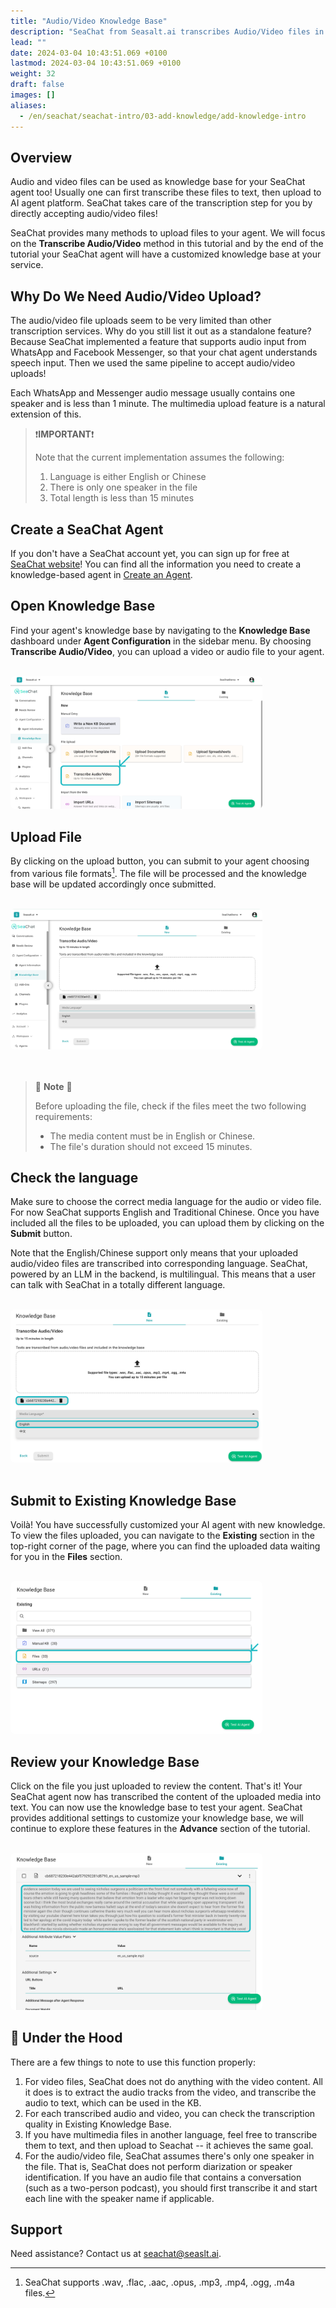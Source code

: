 ```yaml
---
title: "Audio/Video Knowledge Base"
description: "SeaChat from Seasalt.ai transcribes Audio/Video files in knowledge base"
lead: ""
date: 2024-03-04 10:43:51.069 +0100
lastmod: 2024-03-04 10:43:51.069 +0100
weight: 32
draft: false
images: []
aliases:
  - /en/seachat/seachat-intro/03-add-knowledge/add-knowledge-intro
---
```


## Overview
Audio and video files can be used as knowledge base for your SeaChat agent too! Usually one can first transcribe these files to text, then upload to AI agent platform. SeaChat takes care of the transcription step for you by directly accepting audio/video files!

SeaChat provides many methods to upload files to your agent. We will focus on the **Transcribe Audio/Video** method in this tutorial and by the end of the tutorial your SeaChat agent will have a customized knowledge base at your service.

## Why Do We Need Audio/Video Upload?
 The audio/video file uploads seem to be very limited than other transcription services. Why do you still list it out as a standalone feature? Because SeaChat implemented a feature that supports audio input from WhatsApp and Facebook Messenger, so that your chat agent understands speech input. Then we used the same pipeline to accept audio/video uploads!

 Each WhatsApp and Messenger audio message usually contains one speaker and is less than 1 minute. The multimedia upload feature is a natural extension of this.

> :exclamation:**IMPORTANT**:exclamation:
>
> Note that the current implementation assumes the following:
> 1. Language is either English or Chinese
> 2. There is only one speaker in the file
> 3. Total length is less than 15 minutes



## Create a SeaChat Agent
If you don't have a SeaChat account yet, you can sign up for free at [SeaChat website](https://chat.seasalt.ai/)! You can find all the information you need to create a knowledge-based agent in [Create an Agent](/en/seachat/seachat-intro/02-how-to-create/).


## Open Knowledge Base
Find your agent's knowledge base by navigating to the **Knowledge Base** dashboard under **Agent Configuration** in the sidebar menu. By choosing **Transcribe Audio/Video**, you can upload a video or audio file to your agent.

<br/>
<img width="80%" style="border-radius: 0.4rem" src="/images/product-updates/seachat/en/tutorial-add-knowledge/multimedia/20240319-multimedia-tutorial-step2.png" alt="Image of the Knowledge Base dashboard through the Agent Configuration in the sidebar menu to show how to upload a CSV or JSON file to an agent by selecting Upload from Template File.">

## Upload File
By clicking on the upload button, you can submit to your agent choosing from various file formats[^1]. The file will be processed and the knowledge base will be updated accordingly once submitted.
[^1]: SeaChat supports .wav, .flac, .aac, .opus, .mp3, .mp4, .ogg, .m4a files.

<br/>
<img width="80%" style="border-radius: 0.4rem" src="/images/product-updates/seachat/en/tutorial-add-knowledge/multimedia/20240319-multimedia-tutorial-step3.png" alt="Screenshot illustrating the navigation through the dashboard of knowledge base for SeaChat's AI agents. It illustrates the user interface">
<br/>
<br/>
<br/>

> :rotating_light: **Note** :rotating_light:
>
> Before uploading the file, check if the files meet the two following requirements:
> - The media content must be in English or Chinese.
> - The file's duration should not exceed 15 minutes.

## Check the language
Make sure to choose the correct media language for the audio or video file. For now SeaChat supports English and Traditional Chinese. Once you have included all the files to be uploaded, you can upload them by clicking on the **Submit** button.

Note that the English/Chinese support only means that your uploaded audio/video files are transcribed into
corresponding language. SeaChat, powered by an LLM in the backend, is multilingual. This means that a user
can talk with SeaChat in a totally different language. 

<br/>
<img width="80%" style="border-radius: 0.4rem" src="/images/product-updates/seachat/en/tutorial-add-knowledge/multimedia/20240319-multimedia-tutorial-step4.png" alt="Interface of SeaChat showing the bulk upload feature with a drag and drop zone and a section below for monitoring the status of each file being uploaded and a preview section for the spreadsheet data, reminding users to verify file format and content before submission.">
<br/>
<br/>


## Submit to Existing Knowledge Base
Voilà! You have successfully customized your AI agent with new knowledge. To view the files uploaded, you can navigate to the **Existing** section in the top-right corner of the page, where you can find the uploaded data waiting for you in the **Files** section.

<br/>
<img width="80%" style="border-radius: 0.4rem" src="/images/product-updates/seachat/en/tutorial-add-knowledge/multimedia/20240319-multimedia-tutorial-step5.png" alt="Visual guide highlighting the process to finalize file uploads for agent customization by clicking the 'Submit' button, with a follow-up view of the 'Existing' section in the screen top-right showcasing the uploaded files in the 'Files' section.">


## Review your Knowledge Base
Click on the file you just uploaded to review the content. That's it! Your SeaChat agent now has transcribed the content of the uploaded media into text. You can now use the knowledge base to test your agent. SeaChat provides additional settings to customize your knowledge base, we will continue to explore these features in the **Advance** section of the tutorial.

<br/>
<img width="80%" style="border-radius: 0.4rem" src="/images/product-updates/seachat/en/tutorial-add-knowledge/multimedia/20240319-multimedia-tutorial-step6.png" alt="Visual guide highlighting the process to finalize file uploads for agent customization by clicking the 'Next' button, with a follow-up view of the 'Existing' section in the screen top-right showcasing the uploaded files in the 'Files' section.">


## :brain: Under the Hood

There are a few things to note to use this function properly:

1. For video files, SeaChat does not do anything with the video content. All it does is to extract the audio tracks from the video, and transcribe the audio to text, which can be used in the KB.
2. For each transcribed audio and video, you can check the transcription quality in Existing Knowledge Base.
3. If you have multimedia files in another language, feel free to transcribe them to text, and then upload to Seachat -- it achieves the same goal. 
4. For the audio/video file, SeaChat assumes there's only one speaker in the file. That is, SeaChat does not perform diarization or speaker identification. If you have an audio file that contains a conversation (such as a two-person podcast), you should first transcribe it and start each line with the speaker name if applicable.


## Support
Need assistance? Contact us at [seachat@seaslt.ai](mailto:seachat@seaslt.ai).

 